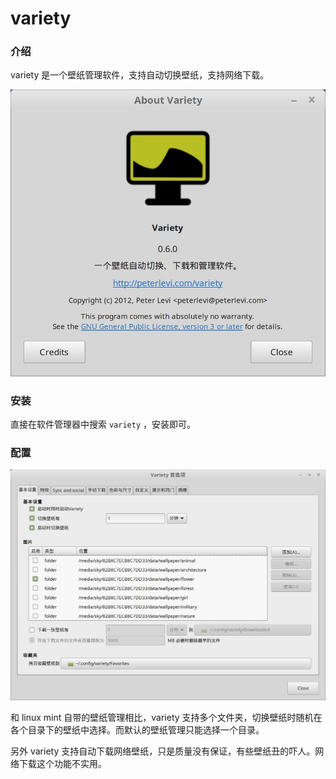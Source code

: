 # variety

### 介绍

variety 是一个壁纸管理软件，支持自动切换壁纸，支持网络下载。

![](images/variety_about.jpg)

### 安装

直接在软件管理器中搜索 `variety` ，安装即可。

### 配置

![](images/variety_settings.jpg)

和 linux mint 自带的壁纸管理相比，variety 支持多个文件夹，切换壁纸时随机在各个目录下的壁纸中选择。而默认的壁纸管理只能选择一个目录。

另外 variety 支持自动下载网络壁纸，只是质量没有保证，有些壁纸丑的吓人。网络下载这个功能不实用。

